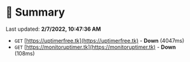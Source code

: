 # 📖 Summary
Last updated: **2/7/2022, 10:47:36 AM**

- `GET` [https://uptimerfree.tk](https://uptimerfree.tk) - **Down** (4047ms)
- `GET` [https://monitoruptimer.tk](https://monitoruptimer.tk) - **Down** (108ms)

